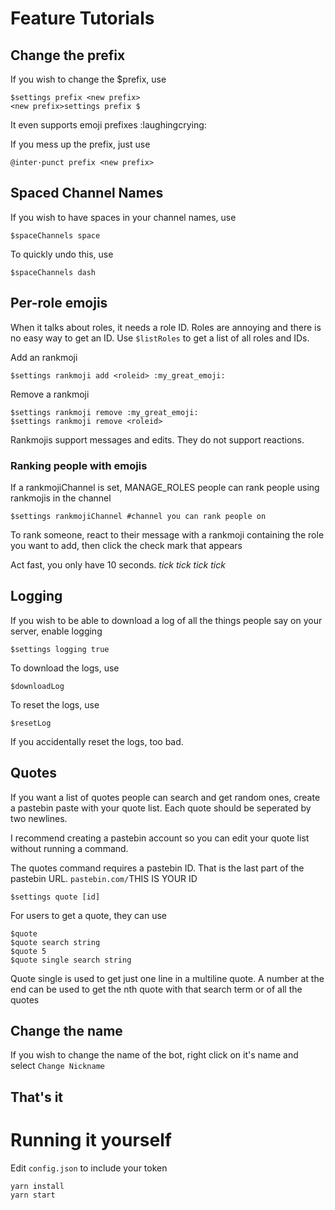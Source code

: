 # Feature Tutorials

## Change the prefix

If you wish to change the $prefix, use

    $settings prefix <new prefix>
    <new prefix>settings prefix $

It even supports emoji prefixes :laughingcrying:

If you mess up the prefix, just use

    @inter·punct prefix <new prefix>

## Spaced Channel Names

If you wish to have spaces in your channel names, use

    $spaceChannels space

To quickly undo this, use

    $spaceChannels dash

## Per-role emojis

When it talks about roles, it needs a role ID. Roles are annoying and there is no easy way to get an ID. Use `$listRoles` to get a list of all roles and IDs.

Add an rankmoji

    $settings rankmoji add <roleid> :my_great_emoji:

Remove a rankmoji

    $settings rankmoji remove :my_great_emoji:
    $settings rankmoji remove <roleid>

Rankmojis support messages and edits. They do not support reactions.

### Ranking people with emojis

If a rankmojiChannel is set, MANAGE_ROLES people can rank people using rankmojis in the channel

    $settings rankmojiChannel #channel you can rank people on

To rank someone, react to their message with a rankmoji containing the role you want to add, then click the check mark that appears

Act fast, you only have 10 seconds. *tick* *tick* *tick* *tick*

## Logging

If you wish to be able to download a log of all the things people say on your server, enable logging

    $settings logging true

To download the logs, use

    $downloadLog

To reset the logs, use

    $resetLog

If you accidentally reset the logs, too bad.

## Quotes

If you want a list of quotes people can search and get random ones, create a pastebin paste with your quote list. Each quote should be seperated by two newlines.

I recommend creating a pastebin account so you can edit your quote list without running a command.

The quotes command requires a pastebin ID. That is the last part of the pastebin URL. `pastebin.com/`THIS IS YOUR ID

    $settings quote [id]

For users to get a quote, they can use

    $quote
    $quote search string
    $quote 5
    $quote single search string

Quote single is used to get just one line in a multiline quote. A number at the end can be used to get the nth quote with that search term or of all the quotes

## Change the name

If you wish to change the name of the bot, right click on it's name and select `Change Nickname`

## That's it

# Running it yourself

Edit `config.json` to include your token

    yarn install
    yarn start

